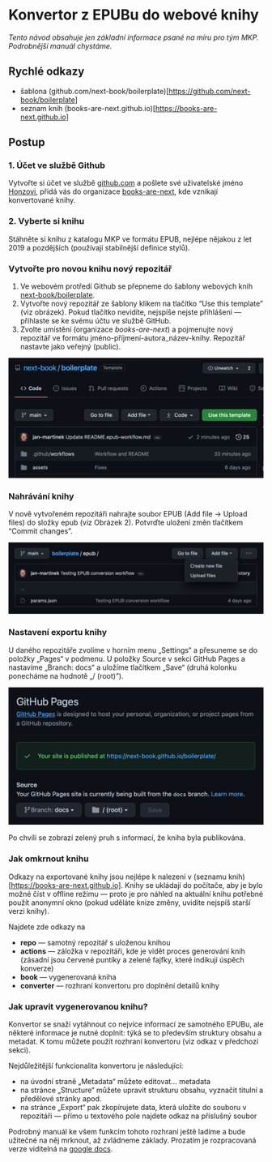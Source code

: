 # Konvertor z EPUBu do webové knihy

_Tento návod obsahuje jen základní informace psané na míru pro tým MKP. Podrobnější manuál chystáme._

## Rychlé odkazy

- šablona (github.com/next-book/boilerplate)[https://github.com/next-book/boilerplate]
- seznam knih (books-are-next.github.io)[https://books-are-next.github.io]

## Postup

### 1. Účet ve službě Github

Vytvořte si účet ve službě [github.com](https://github.com) a pošlete své uživatelské jméno [Honzovi](mailto:honza.martinek@gmail.com), přidá vás do organizace [books-are-next](http://github.com/books-are-next/), kde vznikají konvertované knihy.

### 2. Vyberte si knihu

Stáhněte si knihu z katalogu MKP ve formátu EPUB, nejlépe nějakou z let 2019 a pozdějších (používají stabilnější definice stylů).

### Vytvořte pro novou knihu nový repozitář

1. Ve webovém protředí Github se přepneme do šablony webových knih [next-book/boilerplate](https://gitHub.com/next-book/boilerplate).
2. Vytvořte nový repozitář ze šablony klikem na tlačítko “Use this template” (viz obrázek). Pokud tlačítko nevidíte, nejspíše nejste přihlášeni — přihlaste se ke svému účtu ve službě GitHub.
3. Zvolte umístění (organizace _books-are-next_) a pojmenujte nový repozitář ve formátu jméno-příjmení-autora_název-knihy. Repozitář nastavte jako veřejný (public).

![](readme_template.png)

### Nahrávání knihy

V nově vytvořeném repozitáři nahrajte soubor EPUB (Add file → Upload files) do složky epub (viz Obrázek 2). Potvrďte uložení změn tlačítkem “Commit changes”.

![](readme_epub.png)

### Nastavení exportu knihy

U daného repozitáře zvolíme v horním menu „Settings“ a přesuneme se do položky „Pages“ v podmenu. U položky Source v sekci GitHub Pages a nastavíme „Branch: docs“ a uložíme tlačítkem „Save“ (druhá kolonku ponecháme na hodnotě „/ (root)”).

![](readme_pages.png)

Po chvíli se zobrazí zelený pruh s informací, že kniha byla publikována.

### Jak omkrnout knihu

Odkazy na exportované knihy jsou nejlépe k nalezení v (seznamu knih)[https://books-are-next.github.io]. Knihy se ukládají do počítače, aby je bylo možné číst v offline režimu — proto je pro náhled na aktuální knihu potřebné použít anonymní okno (pokud uděláte knize změny, uvidíte nejspíš starší verzi knihy).

Najdete zde odkazy na

- **repo** — samotný repozitář s uloženou knihou
- **actions** — záložka v repozitáři, kde je vidět proces generování knih (zásadní jsou červené puntíky a zelené fajfky, které indikují úspěch konverze)
- **book** — vygenerovaná kniha
- **converter** — rozhraní konvertoru pro doplnění detailů knihy

### Jak upravit vygenerovanou knihu?

Konvertor se snaží vytáhnout co nejvíce informací ze samotného EPUBu, ale některé informace je nutné doplnit: týká se to především struktury obsahu a metadat. K tomu můžete použít rozhraní konvertoru (viz odkaz v předchozí sekci).

Nejdůležitější funkcionalita konvertoru je následující:

- na úvodní straně „Metadata“ můžete editovat… metadata
- na stránce „Structure“ můžete upravit strukturu obsahu, vyznačit titulní a předělové stránky apod.
- na stránce „Export“ pak zkopírujete data, která uložíte do souboru v repozitáři — přímo u textového pole najdete odkaz na příslušný soubor

Podrobný manuál ke všem funkcím tohoto rozhraní ještě ladíme a bude užitečné na něj mrknout, až zvládneme základy. Prozatím je rozpracovaná verze viditelná na [google docs](https://docs.google.com/document/d/1tInPQbpaxHQo6k-c28HofrV3BUm7rTjjj-BrNQ5jGLo/edit).
